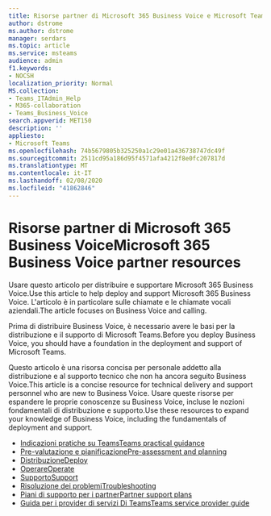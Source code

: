 ```yaml
---
title: Risorse partner di Microsoft 365 Business Voice e Microsoft Teams
author: dstrome
ms.author: dstrome
manager: serdars
ms.topic: article
ms.service: msteams
audience: admin
f1.keywords:
- NOCSH
localization_priority: Normal
MS.collection:
- Teams_ITAdmin_Help
- M365-collaboration
- Teams_Business_Voice
search.appverid: MET150
description: ''
appliesto:
- Microsoft Teams
ms.openlocfilehash: 74b5679805b325250a1c29e01a436738747dc49f
ms.sourcegitcommit: 2511cd95a186d95f4571afa4212f8e0fc207817d
ms.translationtype: MT
ms.contentlocale: it-IT
ms.lasthandoff: 02/08/2020
ms.locfileid: "41862846"
---
```

# <a name="microsoft-365-business-voice-partner-resources"></a><span data-ttu-id="6a86d-102">Risorse partner di Microsoft 365 Business Voice</span><span class="sxs-lookup"><span data-stu-id="6a86d-102">Microsoft 365 Business Voice partner resources</span></span>

<span data-ttu-id="6a86d-103">Usare questo articolo per distribuire e supportare Microsoft 365 Business Voice.</span><span class="sxs-lookup"><span data-stu-id="6a86d-103">Use this article to help deploy and support Microsoft 365 Business Voice.</span></span> <span data-ttu-id="6a86d-104">L'articolo è in particolare sulle chiamate e le chiamate vocali aziendali.</span><span class="sxs-lookup"><span data-stu-id="6a86d-104">The article focuses on Business Voice and calling.</span></span>

<span data-ttu-id="6a86d-105">Prima di distribuire Business Voice, è necessario avere le basi per la distribuzione e il supporto di Microsoft Teams.</span><span class="sxs-lookup"><span data-stu-id="6a86d-105">Before you deploy Business Voice, you should have a foundation in the deployment and support of Microsoft Teams.</span></span>

<span data-ttu-id="6a86d-106">Questo articolo è una risorsa concisa per personale addetto alla distribuzione e al supporto tecnico che non ha ancora seguito Business Voice.</span><span class="sxs-lookup"><span data-stu-id="6a86d-106">This article is a concise resource for technical delivery and support personnel who are new to Business Voice.</span></span> <span data-ttu-id="6a86d-107">Usare queste risorse per espandere le proprie conoscenze su Business Voice, incluse le nozioni fondamentali di distribuzione e supporto.</span><span class="sxs-lookup"><span data-stu-id="6a86d-107">Use these resources to expand your knowledge of Business Voice, including the fundamentals of deployment and support.</span></span>

- [<span data-ttu-id="6a86d-108">Indicazioni pratiche su Teams</span><span class="sxs-lookup"><span data-stu-id="6a86d-108">Teams practical guidance</span></span>](../cloud-voice-landing-page.md)
- [<span data-ttu-id="6a86d-109">Pre-valutazione e pianificazione</span><span class="sxs-lookup"><span data-stu-id="6a86d-109">Pre-assessment and planning</span></span>](../3-envision-evaluate-my-environment.md)
- [<span data-ttu-id="6a86d-110">Distribuzione</span><span class="sxs-lookup"><span data-stu-id="6a86d-110">Deploy</span></span>](../3-onboard-deploy-my-service.md)
- [<span data-ttu-id="6a86d-111">Operare</span><span class="sxs-lookup"><span data-stu-id="6a86d-111">Operate</span></span>](../1-drive-value-operate-my-service.md)
- [<span data-ttu-id="6a86d-112">Supporto</span><span class="sxs-lookup"><span data-stu-id="6a86d-112">Support</span></span>](../prepare-network.md)
- [<span data-ttu-id="6a86d-113">Risoluzione dei problemi</span><span class="sxs-lookup"><span data-stu-id="6a86d-113">Troubleshooting</span></span>](../connectivity-issues.md)
- [<span data-ttu-id="6a86d-114">Piani di supporto per i partner</span><span class="sxs-lookup"><span data-stu-id="6a86d-114">Partner support plans</span></span>](https://partner.microsoft.com/support/partnersupport)
- [<span data-ttu-id="6a86d-115">Guida per i provider di servizi Di Teams</span><span class="sxs-lookup"><span data-stu-id="6a86d-115">Teams service provider guide</span></span>](https://aka.ms/teamsserviceproviderguide)
